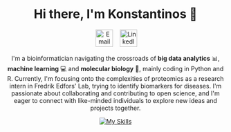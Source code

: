 <div align="center">

# Hi there, I'm Konstantinos 👋

&nbsp;&nbsp;&nbsp;
<a href="mailto:k.antono@outlook.com"><img border="0" alt="Email" src="https://assets.dryicons.com/uploads/icon/svg/8007/c804652c-fae4-43d7-b539-187d6a408254.svg" width="40" height="40"></a>&nbsp;&nbsp;&nbsp;
<a href="https://www.linkedin.com/in/kantonopoulos/"><img border="0" alt="LinkedIn" src="https://assets.dryicons.com/uploads/icon/svg/8337/a347cd89-1662-4421-be90-58e5e8004eae.svg" width="40" height="40"></a>&nbsp;&nbsp;&nbsp;
  
I'm a bioinformatician navigating the crossroads of **big data analytics** 📊, **machine learning** 💻 and **molecular biology** 🔬, mainly coding in Python and R. Currently, I'm focusing onto the complexities of proteomics as a research intern in Fredrik Edfors' Lab, trying to identify biomarkers for diseases. I'm passionate about collaborating and contributing to open science, and I'm eager to connect with like-minded individuals to explore new ideas and projects together.

[![My Skills](https://skillicons.dev/icons?i=py,r)](https://skillicons.dev)

